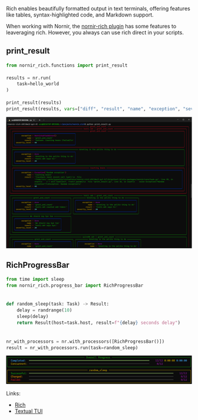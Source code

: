 
Rich enables beautifully formatted output in text terminals, offering features like tables, syntax-highlighted code, and Markdown support.

When working with Nornir, the [nornir-rich plugin](https://github.com/InfrastructureAsCode-ch/nornir_rich/blob/develop/docs/imgs/progressbar.png) has some features to leaveraging rich. However, you always can use rich direct in your scripts.


## print_result

```python
from nornir_rich.functions import print_result

results = nr.run(
    task=hello_world
)

print_result(results)
print_result(results, vars=["diff", "result", "name", "exception", "severity_level"])

```

![print result](img/print_result.png)


## RichProgressBar

```python
from time import sleep
from nornir_rich.progress_bar import RichProgressBar


def random_sleep(task: Task) -> Result:
    delay = randrange(10)
    sleep(delay)
    return Result(host=task.host, result=f"{delay} seconds delay")


nr_with_processors = nr.with_processors([RichProgressBar()])
result = nr_with_processors.run(task=random_sleep)
```

![progressbar](img/progressbar.png)

Links:

- [Rich](https://rich.readthedocs.io/)
- [Textual TUI](https://textual.textualize.io/)
